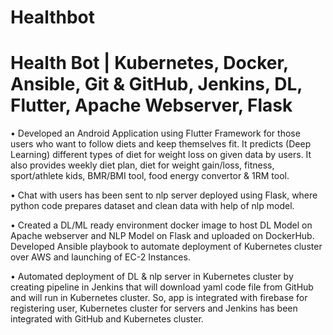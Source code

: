 # Healthbot

# Health Bot | Kubernetes, Docker, Ansible, Git & GitHub, Jenkins, DL, Flutter, Apache Webserver, Flask

•	Developed an Android Application using Flutter Framework for those users who want to follow diets and keep themselves fit. It predicts (Deep Learning) different types of diet for weight loss on given data by users. It also provides weekly diet plan, diet for weight gain/loss, fitness, sport/athlete kids, BMR/BMI tool, food energy convertor & 1RM tool. 

•	Chat with users has been sent to nlp server deployed using Flask, where python code prepares dataset and clean data with help of nlp model. 

•	Created a DL/ML ready environment docker image to host DL Model on Apache webserver and NLP Model on Flask and uploaded on DockerHub. Developed Ansible playbook to automate deployment of Kubernetes cluster over AWS and launching of EC-2 Instances. 

•	Automated deployment of DL & nlp server in Kubernetes cluster by creating pipeline in Jenkins that will download yaml code file from GitHub and will run in Kubernetes cluster. So, app is integrated with firebase for registering user, Kubernetes cluster for servers and Jenkins has been integrated with GitHub and Kubernetes cluster.



     




   
   



   
   



   
 
 


 
 
 

 


     




   
   



   
   



   
 
 


 
 
 

 


     




   
   



   
   



   
 
 


 
 
 

 


     




   
   



   
   



   
 
 


 
 
 

 


